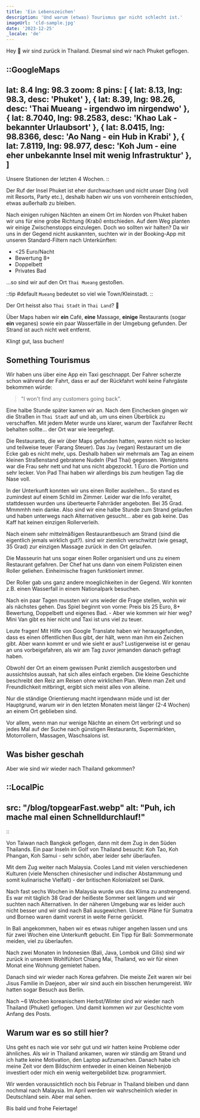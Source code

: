 ```yaml
---
title: 'Ein Lebenszeichen'
description: 'Und warum (etwas) Tourismus gar nicht schlecht ist.'
imageUrl: 'cld-sample.jpg'
date: '2023-12-25'
_locale: 'de'
---
```


Hey 👋 wir sind zurück in Thailand. Diesmal sind wir nach Phuket geflogen.

::GoogleMaps
---
lat: 8.4
lng: 98.3
zoom: 8
pins: [
  { lat: 8.13, lng: 98.3, desc: 'Phuket' },
  { lat: 8.39, lng: 98.26, desc: 'Thai Mueang - irgendwo im nirgendwo' },
  { lat: 8.7040, lng: 98.2583, desc: 'Khao Lak - bekannter Urlaubsort' },
  { lat: 8.0415, lng: 98.8366, desc: 'Ao Nang - ein Hub in Krabi' },
  { lat: 7.8119, lng: 98.977, desc: 'Koh Jum - eine eher unbekannte Insel mit wenig Infrastruktur' },
  ]
---
Unsere Stationen der letzten 4 Wochen.
::

Der Ruf der Insel Phuket ist eher durchwachsen und nicht unser Ding
(voll mit Resorts, Party etc.), deshalb haben wir uns von vornherein entschieden,
etwas außerhalb zu bleiben.

<!-- img von strand mit flugzeug -->

Nach einigen ruhigen Nächten an einem Ort im Norden von Phuket haben wir uns für
eine grobe Richtung (Krabi) entschieden. Auf dem Weg planten wir einige
Zwischenstopps einzulegen. Doch wo sollten wir halten?
Da wir uns in der Gegend nicht auskannten, suchten wir in der Booking-App mit
unseren Standard-Filtern nach Unterkünften:

- <25 Euro/Nacht
- Bewertung 8+
- Doppelbett
- Privates Bad

...so sind wir auf den Ort `Thai Mueang` gestoßen.

::tip
#default
`Mueang` bedeutet so viel wie Town/Kleinstadt.
::

Der Ort heisst also `Thai Stadt` in `Thai Land`? 🤭

Über Maps haben wir **ein** Café, **eine** Massage, **einige** Restaurants
(sogar **ein** veganes) sowie ein paar Wasserfälle in der Umgebung gefunden.
Der Strand ist auch nicht weit entfernt.

Klingt gut, lass buchen!

## Something Tourismus
Wir haben uns über eine App ein Taxi geschnappt.
Der Fahrer scherzte schon während der Fahrt, dass er auf der Rückfahrt wohl
keine Fahrgäste bekommen würde:
> "I won't find any customers going back".

<!-- Das klingt nach dem Gegenteil von Phuket. Gut? -->

Eine halbe Stunde später kamen wir an. Nach dem Einchecken gingen wir
die Straßen in `Thai Stadt` auf und ab, um uns einen Überblick zu verschaffen.
Mit jedem Meter wurde uns klarer, warum der Taxifahrer Recht behalten sollte...
der Ort war wie leergefegt.

Die Restaurants, die wir über Maps gefunden hatten, waren nicht so lecker und
teilweise teuer (Farang Steuer). Das `Jay` (vegan) Restaurant um die Ecke gab es
nicht mehr, ups. Deshalb haben wir mehrmals am Tag an einem kleinen Straßenstand
gebratene Nudeln (Pad Thai) gegessen. Wenigstens war die Frau sehr nett und hat
uns nicht abgezockt. 1 Euro die Portion und sehr lecker. Von Pad Thai haben wir
allerdings bis zum heutigen Tag die Nase voll.

In der Unterkunft konnten wir uns einen Roller ausleihen... So stand es zumindest
auf einem Schild im Zimmer. Leider war die Info veraltet, stattdessen wurden uns
überteuerte Fahrräder angeboten. Bei 35 Grad. Mmmmhh nein danke.
Also sind wir eine halbe Stunde zum Strand gelaufen und haben unterwegs nach
Alternativen gesucht... aber es gab keine. Das Kaff hat keinen einzigen Rollerverleih.

Nach einem sehr mittelmäßigen Restaurantbesuch am Strand (sind die eigentlich jemals wirklich gut?).
sind wir ziemlich verschwitzt (wie gesagt, 35 Grad) zur einzigen Massage zurück
in den Ort gelaufen.
<!-- 6o minutes later to blessed to be stressed -->
Die Masseurin hat uns sogar einen Roller organisiert und uns zu einem Restaurant gefahren.
Der Chef hat uns dann von einem Polizisten einen Roller geliehen. Einheimische
fragen funktioniert immer.

Der Roller gab uns ganz andere moeglichkeiten in der Gegend.
Wir konnten z.B. einen Wasserfall in einem Nationalpark besuchen.
<!-- Wasserfall image -->

Nach ein paar Tagen mussten wir uns wieder die Frage stellen, wohin wir als
nächstes gehen. Das Spiel beginnt von vorne: Preis bis 25 Euro, 8+ Bewertung,
Doppelbett und eigenes Bad. - Aber wie kommen wir hier weg?
Mini Van gibt es hier nicht und Taxi ist uns viel zu teuer.

Leute fragen! Mit Hilfe von Google Translate haben wir herausgefunden, dass es
einen öffentlichen Bus gibt, der hält, wenn man ihm ein Zeichen gibt.
Aber wann kommt er und wie sieht er aus? Lustigerweise ist er genau an uns
vorbeigefahren, als wir am Tag zuvor jemanden danach gefragt haben.

Obwohl der Ort an einem gewissen Punkt ziemlich ausgestorben und aussichtslos
aussah, hat sich alles einfach ergeben. Die kleine Geschichte beschreibt den
Reiz am Reisen ohne wirklichen Plan. Wenn man Zeit und Freundlichkeit mitbringt,
ergibt sich meist alles von alleine.

Nur die ständige Orientierung macht irgendwann müde und ist der Hauptgrund,
warum wir in den letzten Monaten meist länger (2-4 Wochen) an einem Ort geblieben sind.

Vor allem, wenn man nur wenige Nächte an einem Ort verbringt und so jedes Mal
auf der Suche nach günstigen Restaurants, Supermärkten, Motorrollern, Massagen,
Waschsalons ist.

## Was bisher geschah
Aber wie sind wir wieder nach Thailand gekommen?

::LocalPic
---
src: "/blog/topgearFast.webp"
alt: "Puh, ich mache mal einen Schnelldurchlauf!"
---
::

Von Taiwan nach Bangkok geflogen, dann mit dem Zug in den Süden Thailands.
Ein paar Inseln im Golf von Thailand besucht: Koh Tao, Koh Phangan,
Koh Samui - sehr schön, aber leider sehr überlaufen.

Mit dem Zug weiter nach Malaysia. Cooles Land mit vielen verschiedenen Kulturen
(viele Menschen chinesischer und indischer Abstammung und somit
kulinarische Vielfalt) - der britischen Kolonialzeit sei Dank.

Nach fast sechs Wochen in Malaysia wurde uns das Klima zu anstrengend.
Es war mit täglich 38 Grad der heißeste Sommer seit langem und wir suchten nach Alternativen.
In der näheren Umgebung war es leider auch nicht besser und wir sind nach Bali ausgewichen.
Unsere Pläne für Sumatra und Borneo waren damit vorerst in weite Ferne gerückt.

In Bali angekommen, haben wir es etwas ruhiger angehen lassen und uns für zwei
Wochen eine Unterkunft gebucht. Ein Tipp für Bali: Sommermonate meiden, viel zu überlaufen.

Nach zwei Monaten in Indonesien (Bali, Java, Lombok und Gilis) sind wir zurück
in unserem Wohlfühlort Chiang Mai, Thailand, wo wir für einen Monat eine Wohnung
gemietet haben.

Danach sind wir wieder nach Korea gefahren. Die meiste Zeit waren wir bei Jisus
Familie in Daejeon, aber wir sind auch ein bisschen herumgereist.
Wir hatten sogar Besuch aus Berlin.

Nach ~6 Wochen koreanischem Herbst/Winter sind wir wieder nach Thailand (Phuket)
geflogen. Und damit kommen wir zur Geschichte vom Anfang des Posts.

<!-- Back to the future and speedy gonzales or flashes ⚡️⚡️⚡️ -->

## Warum war es so still hier?
Uns geht es nach wie vor sehr gut und wir hatten keine Probleme oder ähnliches.
Als wir in Thailand ankamen, waren wir ständig am Strand und ich hatte keine
Motivation, den Laptop aufzumachen. Danach habe ich meine Zeit vor dem Bildschirm
entweder in einen kleinen Nebenjob investiert oder mich ein wenig weitergebildet
bzw. programmiert.

Wir werden voraussichtlich noch bis Februar in Thailand bleiben und dann nochmal
nach Malaysia. Im April werden wir wahrscheinlich wieder in Deutschland sein.
Aber mal sehen.

Bis bald und frohe Feiertage!

